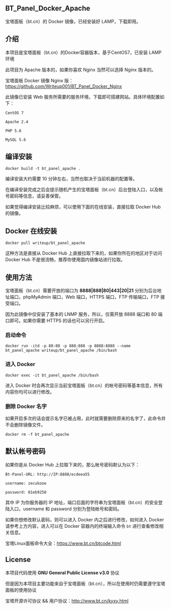 ## BT_Panel_Docker_Apache
宝塔面板（bt.cn）的 Docker 镜像，已经安装好 LAMP，下载即用。

## 介绍
本项目是宝塔面板（bt.cn）的Docker容器版本，基于CentOS7，已安装 LAMP 环境

此项目为 Apache 版本的，如果你喜欢 Nginx 当然可以选择 Nginx 版本的。

宝塔面板 Docker 镜像 Nginx 版：https://github.com/Writeup001/BT_Panel_Docker_Nginx

此镜像已安装 Web 服务所需要的服务环境，下载即可搭建网站。具体环境配置如下：
```
CentOS 7

Apache 2.4

PHP 5.6

MySQL 5.6
```

## 编译安装
```
docker build -t bt_panel_apache .
```
编译安装大约需要 10 分钟左右，当然也取决于当前机器的配置等。

在编译安装完成之后会提示随机产生的宝塔面板（bt.cn）后台登陆入口，以及帐号密码等信息，请妥善保管。

如果觉得编译安装比较麻烦，可以使用下面的在线安装，直接拉取 Docker Hub 的镜像。

## Docker 在线安装
```
docker pull writeup/bt_panel_apache
```
这种方法是直接从 Docker Hub 上直接拉取下来的，如果你所在的地区对于访问 Docker Hub 不是很流畅，推荐你使用国内镜像站进行拉取。

## 使用方法
宝塔面板（bt.cn）需要开放的端口为 **8888|888|80|443|20|21** 分别为后台地址端口，phpMyAdmin 端口，Web 端口，HTTPS 端口，FTP 传输端口，FTP 接受端口。

因为此镜像中仅安装了基本的 LNMP 服务，所以，仅需开放 8888 端口和 80 端口即可。如果你需要 HTTPS 的话也可以另行开启。

### 启动命令
```
docker run -itd -p 80:80 -p 888:888 -p 8888:8888 --name bt_panel_apache writeup/bt_panel_apache /bin/bash
```
### 进入 Docker
```
docker exec -it bt_panel_apache /bin/bash
```
进入 Docker 时会再次显示当前宝塔面板（bt.cn）的帐号密码等基本信息，所有内容你均可以进行修改。

### 删除 Docker 名字
如果开启多次的话会提示名字已被占用，此时就需要删除原来的名字了，此命令并不会删除镜像文件。
```
docker rm -f bt_panel_apache
```

## 默认帐号密码
如果你是从 Docker Hub 上拉取下来的，那么帐号密码默认为以下：
```
Bt-Panel-URL: http://IP:8888/ecdeea55

username: zecukooe

password: 01eb9258
```
其中 IP 为你服务器的 IP 地址，端口后面的字符串为宝塔面板（bt.cn）的安全登陆入口，username 和 password 分别为登陆帐号和密码。

如果你想修改默认密码，则可以进入 Docker 内之后进行修改，如何进入 Docker 请参考上方内容，进入可以在 Docker 容器内的终端输入命令 ```bt``` 进行查看修改相关信息。

宝塔Linux面板命令大全：https://www.bt.cn/btcode.html


## License
本项目代码使用 **GNU General Public License v3.0** 协议

但是因为本项目主要功能来自于宝塔面板（bt.cn），所以在使用时仍需要遵守宝塔面板的使用协议

宝塔开源许可协议 && 用户协议：http://www.bt.cn/kyxy.html

